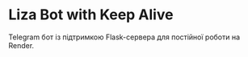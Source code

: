 # Liza Bot with Keep Alive

Telegram бот із підтримкою Flask-сервера для постійної роботи на Render.